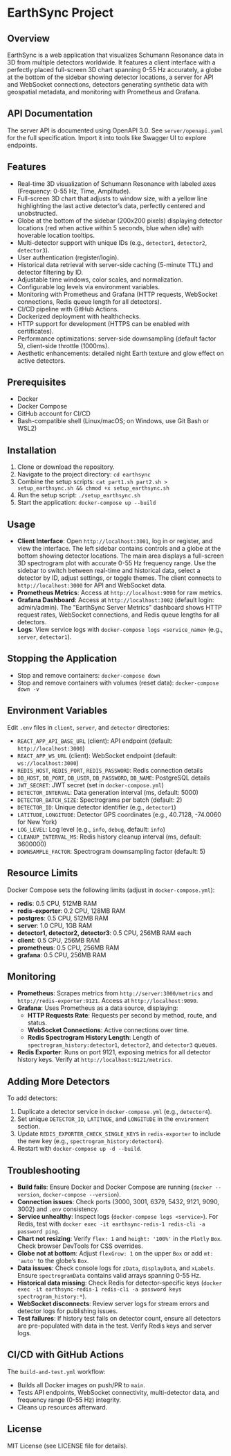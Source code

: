 # EarthSync Project

## Overview
EarthSync is a web application that visualizes Schumann Resonance data in 3D from multiple detectors worldwide. It features a client interface with a perfectly placed full-screen 3D chart spanning 0-55 Hz accurately, a globe at the bottom of the sidebar showing detector locations, a server for API and WebSocket connections, detectors generating synthetic data with geospatial metadata, and monitoring with Prometheus and Grafana.

## API Documentation
The server API is documented using OpenAPI 3.0. See `server/openapi.yaml` for the full specification. Import it into tools like Swagger UI to explore endpoints.

## Features
- Real-time 3D visualization of Schumann Resonance with labeled axes (Frequency: 0-55 Hz, Time, Amplitude).
- Full-screen 3D chart that adjusts to window size, with a yellow line highlighting the last active detector’s data, perfectly centered and unobstructed.
- Globe at the bottom of the sidebar (200x200 pixels) displaying detector locations (red when active within 5 seconds, blue when idle) with hoverable location tooltips.
- Multi-detector support with unique IDs (e.g., `detector1`, `detector2`, `detector3`).
- User authentication (register/login).
- Historical data retrieval with server-side caching (5-minute TTL) and detector filtering by ID.
- Adjustable time windows, color scales, and normalization.
- Configurable log levels via environment variables.
- Monitoring with Prometheus and Grafana (HTTP requests, WebSocket connections, Redis queue length for all detectors).
- CI/CD pipeline with GitHub Actions.
- Dockerized deployment with healthchecks.
- HTTP support for development (HTTPS can be enabled with certificates).
- Performance optimizations: server-side downsampling (default factor 5), client-side throttle (1000ms).
- Aesthetic enhancements: detailed night Earth texture and glow effect on active detectors.

## Prerequisites
- Docker
- Docker Compose
- GitHub account for CI/CD
- Bash-compatible shell (Linux/macOS; on Windows, use Git Bash or WSL2)

## Installation
1. Clone or download the repository.
2. Navigate to the project directory: `cd earthsync`
3. Combine the setup scripts: `cat part1.sh part2.sh > setup_earthsync.sh && chmod +x setup_earthsync.sh`
4. Run the setup script: `./setup_earthsync.sh`
5. Start the application: `docker-compose up --build`

## Usage
- **Client Interface**: Open `http://localhost:3001`, log in or register, and view the interface. The left sidebar contains controls and a globe at the bottom showing detector locations. The main area displays a full-screen 3D spectrogram plot with accurate 0-55 Hz frequency range. Use the sidebar to switch between real-time and historical data, select a detector by ID, adjust settings, or toggle themes. The client connects to `http://localhost:3000` for API and WebSocket data.
- **Prometheus Metrics**: Access at `http://localhost:9090` for raw metrics.
- **Grafana Dashboard**: Access at `http://localhost:3002` (default login: admin/admin). The "EarthSync Server Metrics" dashboard shows HTTP request rates, WebSocket connections, and Redis queue lengths for all detectors.
- **Logs**: View service logs with `docker-compose logs <service_name>` (e.g., `server`, `detector1`).

## Stopping the Application
- Stop and remove containers: `docker-compose down`
- Stop and remove containers with volumes (reset data): `docker-compose down -v`

## Environment Variables
Edit `.env` files in `client`, `server`, and `detector` directories:
- `REACT_APP_API_BASE_URL` (client): API endpoint (default: `http://localhost:3000`)
- `REACT_APP_WS_URL` (client): WebSocket endpoint (default: `ws://localhost:3000`)
- `REDIS_HOST`, `REDIS_PORT`, `REDIS_PASSWORD`: Redis connection details
- `DB_HOST`, `DB_PORT`, `DB_USER`, `DB_PASSWORD`, `DB_NAME`: PostgreSQL details
- `JWT_SECRET`: JWT secret (set in `docker-compose.yml`)
- `DETECTOR_INTERVAL`: Data generation interval (ms, default: 5000)
- `DETECTOR_BATCH_SIZE`: Spectrograms per batch (default: 2)
- `DETECTOR_ID`: Unique detector identifier (e.g., `detector1`)
- `LATITUDE`, `LONGITUDE`: Detector GPS coordinates (e.g., 40.7128, -74.0060 for New York)
- `LOG_LEVEL`: Log level (e.g., `info`, `debug`, default: `info`)
- `CLEANUP_INTERVAL_MS`: Redis history cleanup interval (ms, default: 3600000)
- `DOWNSAMPLE_FACTOR`: Spectrogram downsampling factor (default: 5)

## Resource Limits
Docker Compose sets the following limits (adjust in `docker-compose.yml`):
- **redis**: 0.5 CPU, 512MB RAM
- **redis-exporter**: 0.2 CPU, 128MB RAM
- **postgres**: 0.5 CPU, 512MB RAM
- **server**: 1.0 CPU, 1GB RAM
- **detector1, detector2, detector3**: 0.5 CPU, 256MB RAM each
- **client**: 0.5 CPU, 256MB RAM
- **prometheus**: 0.5 CPU, 256MB RAM
- **grafana**: 0.5 CPU, 256MB RAM

## Monitoring
- **Prometheus**: Scrapes metrics from `http://server:3000/metrics` and `http://redis-exporter:9121`. Access at `http://localhost:9090`.
- **Grafana**: Uses Prometheus as a data source, displaying:
  - **HTTP Requests Rate**: Requests per second by method, route, and status.
  - **WebSocket Connections**: Active connections over time.
  - **Redis Spectrogram History Length**: Length of `spectrogram_history:detector1`, `detector2`, and `detector3` queues.
- **Redis Exporter**: Runs on port 9121, exposing metrics for all detector history keys. Verify at `http://localhost:9121/metrics`.

## Adding More Detectors
To add detectors:
1. Duplicate a detector service in `docker-compose.yml` (e.g., `detector4`).
2. Set unique `DETECTOR_ID`, `LATITUDE`, and `LONGITUDE` in the `environment` section.
3. Update `REDIS_EXPORTER_CHECK_SINGLE_KEYS` in `redis-exporter` to include the new key (e.g., `spectrogram_history:detector4`).
4. Restart with `docker-compose up -d --build`.

## Troubleshooting
- **Build fails**: Ensure Docker and Docker Compose are running (`docker --version`, `docker-compose --version`).
- **Connection issues**: Check ports (3000, 3001, 6379, 5432, 9121, 9090, 3002) and `.env` consistency.
- **Service unhealthy**: Inspect logs (`docker-compose logs <service>`). For Redis, test with `docker exec -it earthsync-redis-1 redis-cli -a password ping`.
- **Chart not resizing**: Verify `flex: 1` and `height: '100%'` in the `Plotly` `Box`. Check browser DevTools for CSS overrides.
- **Globe not at bottom**: Adjust `flexGrow: 1` on the upper `Box` or add `mt: 'auto'` to the globe’s `Box`.
- **Data issues**: Check console logs for `zData`, `displayData`, and `xLabels`. Ensure `spectrogramData` contains valid arrays spanning 0-55 Hz.
- **Historical data missing**: Check Redis for detector-specific keys (`docker exec -it earthsync-redis-1 redis-cli -a password keys spectrogram_history:*`).
- **WebSocket disconnects**: Review server logs for stream errors and detector logs for publishing issues.
- **Test failures**: If history test fails on detector count, ensure all detectors are pre-populated with data in the test. Verify Redis keys and server logs.

## CI/CD with GitHub Actions
The `build-and-test.yml` workflow:
- Builds all Docker images on push/PR to `main`.
- Tests API endpoints, WebSocket connectivity, multi-detector data, and frequency range (0-55 Hz) integrity.
- Cleans up resources afterward.

## License
MIT License (see LICENSE file for details).
